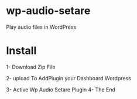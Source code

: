 # wp-audio-setare
Play audio files in WordPress

# Install

1- Download Zip File

2- upload To AddPlugin your Dashboard Wordpress

3- Active Wp Audio Setare Plugin
4- The End
